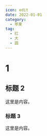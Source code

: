 ```yaml
---
icon: edit
date: 2022-01-01
category:
  - 苹果
tag:
  - 红
  - 大
  - 圆
---
```


# 1

## 标题 2

这里是内容。

### 标题 3

这里是内容。
